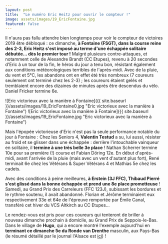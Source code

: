 ```yaml
---
layout: post
title:  "Le numéro Eric Heitz pour ouvrir le compteur !"
image: assets/images/19_EricFontaine.jpg
featured: false
---
```


Il n'aura pas fallu attendre bien longtemps pour voir le compteur de victoires 2019 être débloqué : ce dimanche, **à Fontaine (FSGT), dans la course reine des 2-3, Eric Heitz s'est imposé au terme d'une échappée solitaire débutée... dès le premier tour !** Malgré plusieurs contre-attaques, et notamment celle de Alexandre Brandt (CC Etupes), revenu à 20 secondes d'Eric à un tour de la fin, le héros du jour a tenu bon, résistant également aux conditions météorologiques terribles de l'après-midi. Avec de la pluie, du vent et 5°C, les abandons ont en effet été très nombreux (7 coureurs seulement ont terminé chez les 2-3) ; les coureurs étaient gelés et tremblaient encore des dizaines de minutes après être descendus du vélo. Daniel Fricker termine 6e.

![Eric victorieux avec la manière à Fontaine]({{ site.baseurl }}/assets/images/19_EricFontaine0.jpg "Eric victorieux avec la manière à Fontaine") 
![Eric victorieux avec la manière à Fontaine]({{ site.baseurl }}/assets/images/19_EricFontaine.jpg "Eric victorieux avec la manière à Fontaine")

Mais l'épopée victorieuse d'Eric n'est pas la seule performance notable du jour à Fontaine : Chez les Seniors 4, **Valentin Testud** a su, lui aussi, résister au froid et se glisser dans une échappée : derrière l'intouchable vainqueur en solitaire, il **termine à une très belle 3e place** ! Nathan Scherrer termine 10e pour sa première (!) course et Fabian Döring 12e.
En début d'après-midi, avant l'arrivée de la pluie (mais avec un vent d'autant plus fort), René terminait 6e chez les Vétérans & Super Vétérans 4 et Mathias 5e chez les cadets.

Avec des conditions à peine meilleures, **à Erstein (3J FFC), Thibaud Pierré s'est glissé dans la bonne échappée et prend une 8e place prometteuse** ! Samedi, au Grand Prix des Carreleurs (FFC 123J), subissant les bordures et le rythme soutenu, il avait abandonné. Florian et Jérôme terminaient eux respectivement 33e et 64e de l'épreuve remportée par Émile Canal, transféré cet hiver du VCS Altkirch au CC Etupes...

Le rendez-vous est pris pour ces coureurs qui tenteront de briller à nouveau dimanche prochain à domicile, au Grand Prix de Seppois-le-Bas. Dans le village de **Hugo**, qui a encore montré l'exemple aujourd'hui en **terminant ce dimanche 5e du Ronde van Drenthe** masculin, aux Pays-Bas (le résumé détaillé par le journal l'Alsace est [ici](https://www.lalsace.fr/actualite/2019/03/17/hugo-hofstetter-5e-du-tour-de-drenthe)) !